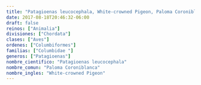```yaml
---
title: "Patagioenas leucocephala, White-crowned Pigeon, Paloma Coroniblanca"
date: 2017-08-18T20:46:32-06:00
draft: false
reinos: ["Animalia"]
divisiones: ["Chordata"]
clases: ["Aves"]
ordenes: ["Columbiformes"]
familias: ["Columbidae "]
generos: ["Patagioenas"]
nombre_cientifico: "Patagioenas leucocephala"
nombre_comun: "Paloma Coroniblanca"
nombre_ingles: "White-crowned Pigeon"
---
```

